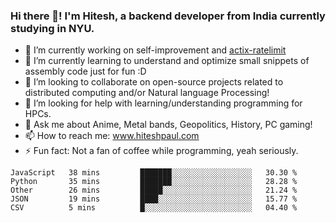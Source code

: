 ### Hi there 👋! I'm Hitesh, a backend developer from India currently studying in NYU.

- 🔭 I’m currently working on self-improvement and [actix-ratelimit](https://github.com/TerminalWitchcraft/actix-ratelimit)
- 🌱 I’m currently learning to understand and optimize small snippets of assembly code just for fun :D 
- 👯 I’m looking to collaborate on open-source projects related to distributed computing and/or Natural language Processing!
- 🤔 I’m looking for help with learning/understanding programming for HPCs.
- 💬 Ask me about Anime, Metal bands, Geopolitics, History, PC gaming!
- 📫 How to reach me: www.hiteshpaul.com
- ⚡ Fun fact: Not a fan of coffee while programming, yeah seriously.

<!--START_SECTION:waka-->
```text
JavaScript   38 mins         ███████░░░░░░░░░░░░░░░░░░   30.30 % 
Python       35 mins         ███████░░░░░░░░░░░░░░░░░░   28.28 % 
Other        26 mins         █████░░░░░░░░░░░░░░░░░░░░   21.24 % 
JSON         19 mins         ████░░░░░░░░░░░░░░░░░░░░░   15.77 % 
CSV          5 mins          █░░░░░░░░░░░░░░░░░░░░░░░░   04.40 %
```
<!--END_SECTION:waka-->

<!--
**TerminalWitchcraft/TerminalWitchcraft** is a ✨ _special_ ✨ repository because its `README.md` (this file) appears on your GitHub profile.

Here are some ideas to get you started:

- 🔭 I’m currently working on ...
- 🌱 I’m currently learning ...
- 👯 I’m looking to collaborate on ...
- 🤔 I’m looking for help with ...
- 💬 Ask me about ...
- 📫 How to reach me: ...
- 😄 Pronouns: ...
- ⚡ Fun fact: ...
-->
